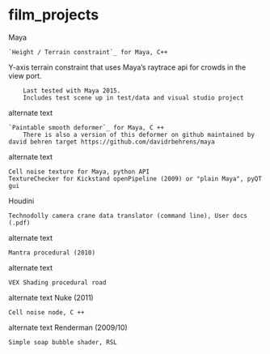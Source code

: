 # film_projects
Maya

    `Height / Terrain constraint`_ for Maya, C++

Y-axis terrain constraint that uses Maya’s raytrace api for crowds in the view port.

        Last tested with Maya 2015.
        Includes test scene up in test/data and visual studio project

alternate text

    `Paintable smooth deformer`_ for Maya, C ++
        There is also a version of this deformer on github maintained by david behren target https://github.com/davidrbehrens/maya 

alternate text

    Cell noise texture for Maya, python API
    TextureChecker for Kickstand openPipeline (2009) or "plain Maya", pyQT gui

Houdini

    Technodolly camera crane data translator (command line), User docs (.pdf)

alternate text

    Mantra procedural (2010)

alternate text

    VEX Shading procedural road

alternate text
Nuke (2011)

    Cell noise node, C ++

alternate text
Renderman (2009/10)

    Simple soap bubble shader, RSL
